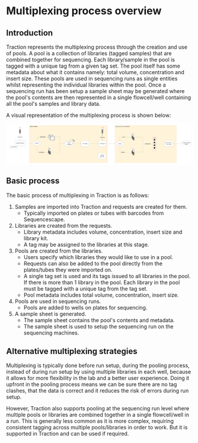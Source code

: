 # Multiplexing process overview

## Introduction

Traction represents the multiplexing process through the creation and use of pools. A pool is a collection of libraries (tagged samples) that are combined together for sequencing. Each library/sample in the pool is tagged with a unique tag from a given tag set. The pool itself has some metadata about what it contains namely: total volume, concentration and insert size. These pools are used in sequencing runs as single entities whilst representing the individual libraries within the pool. Once a sequencing run has been setup a sample sheet may be generated where the pool's contents are then represented in a single flowcell/well containing all the pool's samples and library data.

A visual representation of the multiplexing process is shown below:

![process](img/multiplexing-process-map.png)

## Basic process

The basic process of multiplexing in Traction is as follows:

1. Samples are imported into Traction and requests are created for them.
    - Typically imported on plates or tubes with barcodes from Sequencescape.
2. Libraries are created from the requests.
    - Library metadata includes volume, concentration, insert size and library kit.
    - A tag may be assigned to the libraries at this stage.
3. Pools are created from the libraries.
    - Users specify which libraries they would like to use in a pool.
    - Requests can also be added to the pool directly from the plates/tubes they were imported on.
    - A single tag set is used and its tags issued to all libraries in the pool. If there is more than 1 library in the pool. Each library in the pool must be tagged with a unique tag from the tag set.
    - Pool metadata includes total volume, concentration, insert size.
4. Pools are used in sequencing runs.
    - Pools are added to wells on plates for sequencing.
5. A sample sheet is generated.
    - The sample sheet contains the pool's contents and metadata.
    - The sample sheet is used to setup the sequencing run on the sequencing machines.

## Alternative multiplexing strategies

Multiplexing is typically done before run setup, during the pooling process, instead of during run setup by using multiple libraries in each well, because it allows for more flexibility in the lab and a better user experience. Doing it upfront in the pooling process means we can be sure there are no tag clashes, that the data is correct and it reduces the risk of errors during run setup.

However, Traction also supports pooling at the sequencing run level where multiple pools or libraries are combined together in a single flowcell/well in a run. This is generally less common as it is more complex, requiring consistent tagging across multiple pools/libraries in order to work. But it is supported in Traction and can be used if required.
